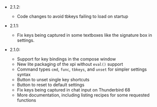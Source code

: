 - 2.1.2:

  - Code changes to avoid tbkeys failing to load on startup

- 2.1.1:

  - Fix keys being captured in some textboxes like the signature box in settings.

- 2.1.0:
  - Support for key bindings in the compose window
  - New lite packaging of the xpi without `eval()` support
  - Command types `cmd`, `func`, `tbkeys`, and `unset` for simpler settings syntax
  - Button to unset single key shortcuts
  - Button to reset to default settings
  - Fix keys being captured in chat input on Thunderbird 68
  - More documentation, including listing recipes for some requested functions
